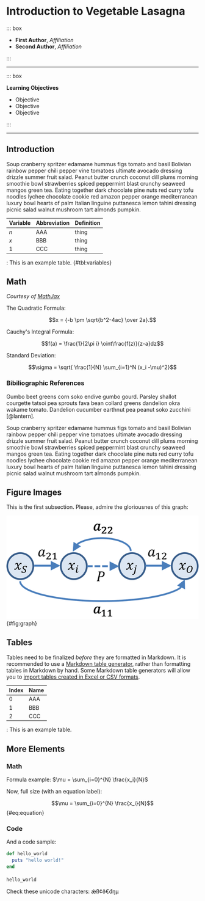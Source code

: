 # Introduction to Vegetable Lasagna

::: box

- **First Author**, _Affiliation_
- **Second Author**, _Affiliation_

:::

---

::: box

**Learning Objectives**

- Objective 
- Objective 
- Objective 

::: 

---

## Introduction

Soup cranberry spritzer edamame hummus figs tomato and basil Bolivian rainbow pepper chili pepper vine tomatoes ultimate avocado dressing drizzle summer fruit salad. Peanut butter crunch coconut dill plums morning smoothie bowl strawberries spiced peppermint blast crunchy seaweed mangos green tea. Eating together dark chocolate pine nuts red curry tofu noodles lychee chocolate cookie red amazon pepper orange mediterranean luxury bowl hearts of palm Italian linguine puttanesca lemon tahini dressing picnic salad walnut mushroom tart almonds pumpkin.

| Variable | Abbreviation | Definition |
| ----- | ---- | ----- | 
| $n$   | AAA  | thing |
| $x$   | BBB  | thing |
| $1$   | CCC  | thing |

: This is an example table. {#tbl:variables}

## Math 

_Courtesy of [MathJax](https://www.mathjax.org/#samples)_

The Quadratic Formula:

$$x = {-b \pm \sqrt{b^2-4ac} \over 2a}.$$

Cauchy's Integral Formula:

$$f(a) = \frac{1}{2\pi i} \oint\frac{f(z)}{z-a}dz$$

Standard Deviation:

$$\sigma = \sqrt{ \frac{1}{N} \sum_{i=1}^N (x_i -\mu)^2}$$

### Bibiliographic References

Gumbo beet greens corn soko endive gumbo gourd. Parsley shallot courgette tatsoi pea sprouts fava bean collard greens dandelion okra wakame tomato. Dandelion cucumber earthnut pea peanut soko zucchini [@lantern].

Soup cranberry spritzer edamame hummus figs tomato and basil Bolivian rainbow pepper chili pepper vine tomatoes ultimate avocado dressing drizzle summer fruit salad. Peanut butter crunch coconut dill plums morning smoothie bowl strawberries spiced peppermint blast crunchy seaweed mangos green tea. Eating together dark chocolate pine nuts red curry tofu noodles lychee chocolate cookie red amazon pepper orange mediterranean luxury bowl hearts of palm Italian linguine puttanesca lemon tahini dressing picnic salad walnut mushroom tart almonds pumpkin.

## Figure Images

This is the first subsection. Please, admire the gloriousnes of this graph:

![A cool graph](graph.png){#fig:graph}

## Tables

Tables need to be finalized _before_ they are formatted in Markdown. It is recommended to use a [Markdown table generator](https://www.tablesgenerator.com/markdown_tables), rather than formatting tables in Markdown by hand. Some Markdown table generators will allow you to [import tables created in Excel or CSV formats](https://jakebathman.github.io/Markdown-Table-Generator/). 

| Index | Name |
| ----- | ---- |
| 0     | AAA  |
| 1     | BBB  |
| 2     | CCC  |

: This is an example table.

## More Elements

### Math

Formula example: $\mu = \sum_{i=0}^{N} \frac{x_i}{N}$

Now, full size (with an equation label):

$$\mu = \sum_{i=0}^{N} \frac{x_i}{N}$$ {#eq:equation}

### Code

And a code sample:

```rb
def hello_world
  puts "hello world!"
end

hello_world
```

Check these unicode characters: ǽß¢ð€đŋμ

